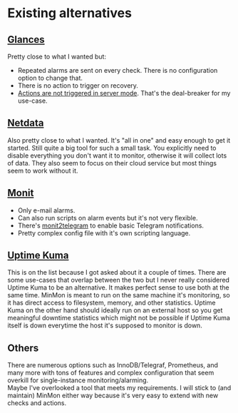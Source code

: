 # Existing alternatives
## [Glances](https://nicolargo.github.io/glances/)
Pretty close to what I wanted but:
- Repeated alarms are sent on every check. There is no configuration option to change that.
- There is no action to trigger on recovery.
- [Actions are not triggered in server mode](https://github.com/nicolargo/glances/issues/1879). That's the deal-breaker for my use-case.

## [Netdata](https://www.netdata.cloud/)
Also pretty close to what I wanted. It's "all in one" and easy enough to get it started. Still quite a big tool for such a small task. You explicitly need to disable everything you don't want it to monitor, otherwise it will collect lots of data. They also seem to focus on their cloud service but most things seem to work without it.

## [Monit](https://mmonit.com/monit/)
- Only e-mail alarms.
- Can also run scripts on alarm events but it's not very flexible.
- There's [monit2telegram](https://github.com/matriphe/monit2telegram) to enable basic Telegram notifications.
- Pretty complex config file with it's own scripting language.

## [Uptime Kuma](https://github.com/louislam/uptime-kuma)
This is on the list because I got asked about it a couple of times.
There are some use-cases that overlap between the two but I never really considered Uptime Kuma to be an alternative.
It makes perfect sense to use both at the same time.
MinMon is meant to run on the same machine it's monitoring, so it has direct access to filesystem, memory, and other statistics.
Uptime Kuma on the other hand should ideally run on an external host so you get meaningful downtime statistics which might not be possible if Uptime Kuma itself is down everytime the host it's supposed to monitor is down.

## Others
There are numerous options such as InnoDB/Telegraf, Prometheus, and many more with tons of features and complex configuration that seem overkill for single-instance monitoring/alarming.\
Maybe I've overlooked a tool that meets my requirements. I will stick to (and maintain) MinMon either way because it's very easy to extend with new checks and actions.
